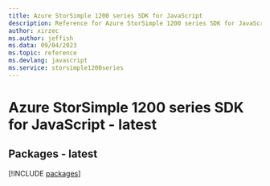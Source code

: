 ```yaml
---
title: Azure StorSimple 1200 series SDK for JavaScript
description: Reference for Azure StorSimple 1200 series SDK for JavaScript
author: xirzec
ms.author: jeffish
ms.data: 09/04/2023
ms.topic: reference
ms.devlang: javascript
ms.service: storsimple1200series
---
```

# Azure StorSimple 1200 series SDK for JavaScript - latest
## Packages - latest
[!INCLUDE [packages](storsimple-1200-series-index.md)]